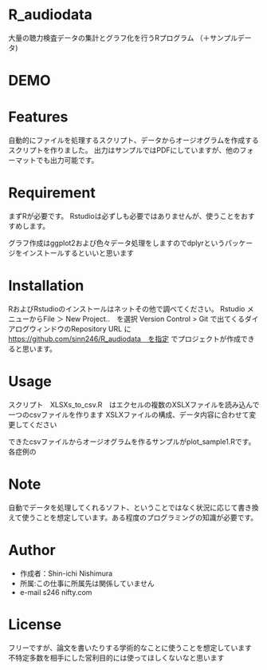 # R_audiodata
大量の聴力検査データの集計とグラフ化を行うRプログラム
 （＋サンプルデータ)
# DEMO
 

# Features
 
自動的にファイルを処理するスクリプト、データからオージオグラムを作成するスクリプトを作りました。
出力はサンプルではPDFにしていますが、他のフォーマットでも出力可能です。

# Requirement
 
まずRが必要です。
Rstudioは必ずしも必要ではありませんが、使うことをおすすめします。

グラフ作成はggplot2および色々データ処理をしますのでdplyrというパッケージをインストールするといいと思います

# Installation
 
RおよびRstudioのインストールはネットその他で調べてください。
Rstudio メニューからFile ＞ New Project..　を選択
Version Control > Git で出てくるダイアログウィンドウのRepository URL に　https://github.com/sinn246/R_audiodata　を指定
でプロジェクトが作成できると思います。

# Usage
 
スクリプト　XLSXs_to_csv.R　はエクセルの複数のXSLXファイルを読み込んで一つのcsvファイルを作ります
XSLXファイルの構成、データ内容に合わせて変更してください

できたcsvファイルからオージオグラムを作るサンプルがplot_sample1.Rです。各症例の

# Note
 
自動でデータを処理してくれるソフト、ということではなく状況に応じて書き換えて使うことを想定しています。ある程度のプログラミングの知識が必要です。

# Author
 
* 作成者：Shin-ichi Nishimura
* 所属:この仕事に所属先は関係していません
* e-mail s246 <atmark> nifty.com

# License

フリーですが、論文を書いたりする学術的なことに使うことを想定しています
不特定多数を相手にした営利目的には使ってほしくないなと思います
